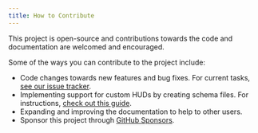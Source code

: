 ```yaml
---
title: How to Contribute
---
```


This project is open-source and contributions towards the code and documentation are welcomed and encouraged.

Some of the ways you can contribute to the project include:

* Code changes towards new features and bug fixes. For current tasks, [see our issue tracker][issues-link].
* Implementing support for custom HUDs by creating schema files. For instructions, [check out this guide][json-link].
* Expanding and improving the documentation to help to other users.
* Sponsor this project through [GitHub Sponsors][sponsors-link].

<!-- MARKDOWN LINKS -->
[issues-link]: https://github.com/CriticalFlaw/TF2HUD.Editor/issues
[json-link]: http://criticalflaw.ca/TF2HUD.Editor/json/intro/
[sponsors-link]: https://github.com/sponsors/CriticalFlaw
